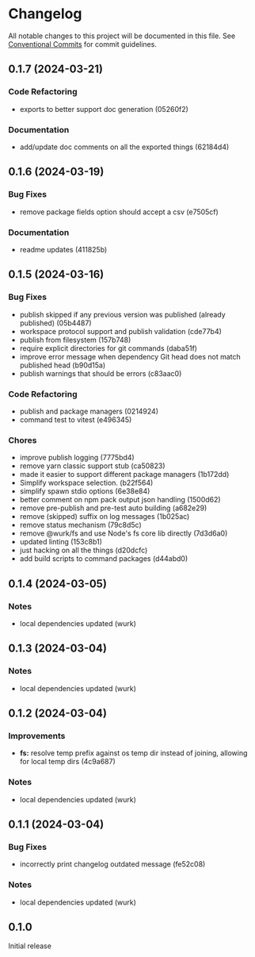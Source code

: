 # Changelog

All notable changes to this project will be documented in this file.
See [Conventional Commits](https://conventionalcommits.org) for commit guidelines.

## 0.1.7 (2024-03-21)

### Code Refactoring

- exports to better support doc generation (05260f2)

### Documentation

- add/update doc comments on all the exported things (62184d4)

## 0.1.6 (2024-03-19)

### Bug Fixes

- remove package fields option should accept a csv (e7505cf)

### Documentation

- readme updates (411825b)

## 0.1.5 (2024-03-16)

### Bug Fixes

- publish skipped if any previous version was published (already published) (05b4487)
- workspace protocol support and publish validation (cde77b4)
- publish from filesystem (157b748)
- require explicit directories for git commands (daba51f)
- improve error message when dependency Git head does not match published head (b90d15a)
- publish warnings that should be errors (c83aac0)

### Code Refactoring

- publish and package managers (0214924)
- command test to vitest (e496345)

### Chores

- improve publish logging (7775bd4)
- remove yarn classic support stub (ca50823)
- made it easier to support different package managers (1b172dd)
- Simplify workspace selection. (b22f564)
- simplify spawn stdio options (6e38e84)
- better comment on npm pack output json handling (1500d62)
- remove pre-publish and pre-test auto building (a682e29)
- remove (skipped) suffix on log messages (1b025ac)
- remove status mechanism (79c8d5c)
- remove @wurk/fs and use Node's fs core lib directly (7d3d6a0)
- updated linting (153c8b1)
- just hacking on all the things (d20dcfc)
- add build scripts to command packages (d44abd0)

## 0.1.4 (2024-03-05)

### Notes

- local dependencies updated (wurk)

## 0.1.3 (2024-03-04)

### Notes

- local dependencies updated (wurk)

## 0.1.2 (2024-03-04)

### Improvements

- **fs:** resolve temp prefix against os temp dir instead of joining, allowing for local temp dirs (4c9a687)

### Notes

- local dependencies updated (wurk)

## 0.1.1 (2024-03-04)

### Bug Fixes

- incorrectly print changelog outdated message (fe52c08)

### Notes

- local dependencies updated (wurk)

## 0.1.0

Initial release
